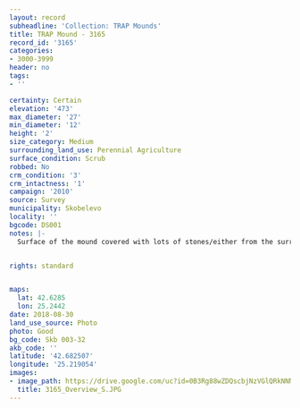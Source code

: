 ```yaml
---
layout: record
subheadline: 'Collection: TRAP Mounds'
title: TRAP Mound - 3165
record_id: '3165'
categories:
- 3000-3999
header: no
tags:
- ''

certainty: Certain
elevation: '473'
max_diameter: '27'
min_diameter: '12'
height: '2'
size_category: Medium
surrounding_land_use: Perennial Agriculture
surface_condition: Scrub
robbed: No
crm_condition: '3'
crm_intactness: '1'
campaign: '2010'
source: Survey
municipality: Skobelevo
locality: ''
bgcode: DS001
notes: |-
  Surface of the mound covered with lots of stones/either from the surrounding pasture or from the mound.


rights: standard


maps:
  lat: 42.6285
  lon: 25.2442
date: 2018-08-30
land_use_source: Photo
photo: Good
bg_code: Skb 003-32
akb_code: ''
latitude: '42.682507'
longitude: '25.219054'
images:
- image_path: https://drive.google.com/uc?id=0B3Rg88wZDQscbjNzVGlQRkNNNUE
  title: 3165_Overview_S.JPG
---
```

